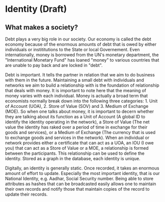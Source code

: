 # Identity (Draft)

## What makes a society?
Debt plays a very big role in our society. Our economy is called the debt economy because of the enormous amounts of debt that is owed by either individuals or instititutions to the State or local Governement. Even internationally, money is borrowed from the UN's monetary department, the "International Monetary Fund" has loaned "money" to various countries that are unable to pay back and are locked in "debt".

Debt is important. It tells the partner in relation that we aim to do business with them in the future. Maintaining a small debt with individuals and networks we aim to build a relationship with is the foundation of relationship that deals with money. It is important to note here that the meaning of money varies with each individual. Money is actually a broad term that economists normally break down into the following three categories: 1. Unit of Account (UOA), 2. Store of Value (SOV) and 3. Medium of Exchange (MOE). So when one talks about money, it is important to decern whether they are talking about its function as a Unit of Account (A global ID to identify the identity operating in the network), a Store of Value (The net value the identity has raked over a period of time in exchange for their goods and services), or a Medium of Exchange (The currency that is used to exchange goods and services in the network). When an individual or network provides either a certificate that can act as a UOA, an IOU (I owe you) that can act as a Store of Value or a MOE, a relationship is formed between the participants. This relationship can be used to define the identity. Stored as a graph in the database, each identity is unique.

Digitally, an identity is generally static. Once recorded, it takes an enormous amount of effort to update. Especially the most important identity, that is our National Identity, e.g. Aadhar, Social Security number. Being able to store attributes as hashes that can be broadcasted easily allows one to maintain their own records and notify those that maintain copies of the record to update their records. 